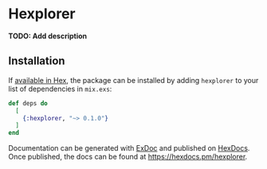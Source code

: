 # Hexplorer

**TODO: Add description**

## Installation

If [available in Hex](https://hex.pm/docs/publish), the package can be installed
by adding `hexplorer` to your list of dependencies in `mix.exs`:

```elixir
def deps do
  [
    {:hexplorer, "~> 0.1.0"}
  ]
end
```

Documentation can be generated with [ExDoc](https://github.com/elixir-lang/ex_doc)
and published on [HexDocs](https://hexdocs.pm). Once published, the docs can
be found at <https://hexdocs.pm/hexplorer>.

